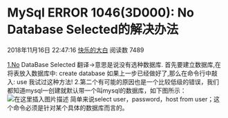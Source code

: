 # MySql ERROR 1046(3D000): No Database Selected的解决办法

2018年11月16日 22:47:16 [快乐的大白](https://me.csdn.net/qq_43116788) 阅读数 7489



[1.No](http://1.no/) DataBase Selected 翻译->意思是说没有选种数据库.
首先要建立数据库,在将表放入数据库中:
create database 如果上一步已经做好了,那么在命令行中敲入:
use 我试过这种方法!
2.第二个有可能的原因也是一个比较低级的错误，我们都知道mysql一创建就默认带一个叫mysql的数据库，如下图所示：![在这里插入图片描述](https://img-blog.csdnimg.cn/20181116224436795.png?x-oss-process=image/watermark,type_ZmFuZ3poZW5naGVpdGk,shadow_10,text_aHR0cHM6Ly9ibG9nLmNzZG4ubmV0L3FxXzQzMTE2Nzg4,size_16,color_FFFFFF,t_70)
简单来说select user，password，host from user；这个命令必须是针对某个具体的数据库而言的。